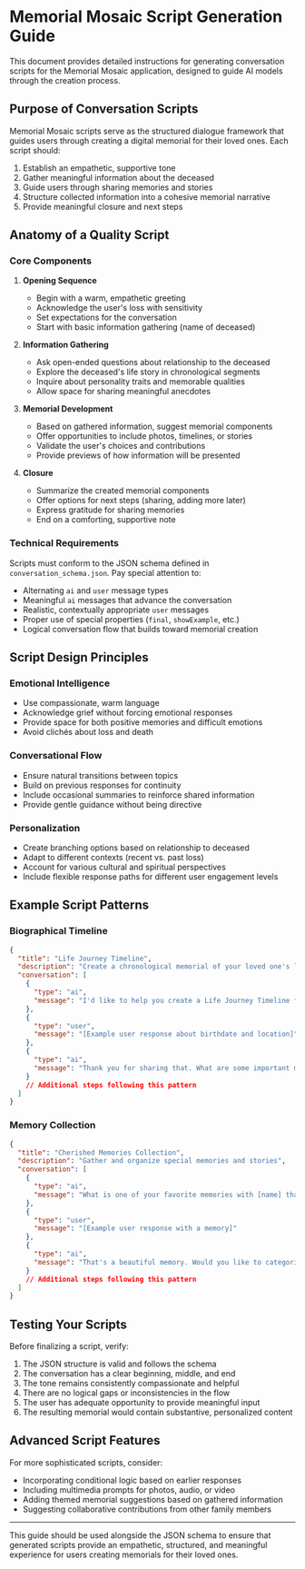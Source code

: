 # Memorial Mosaic Script Generation Guide

This document provides detailed instructions for generating conversation scripts for the Memorial Mosaic application, designed to guide AI models through the creation process.

## Purpose of Conversation Scripts

Memorial Mosaic scripts serve as the structured dialogue framework that guides users through creating a digital memorial for their loved ones. Each script should:

1. Establish an empathetic, supportive tone
2. Gather meaningful information about the deceased
3. Guide users through sharing memories and stories
4. Structure collected information into a cohesive memorial narrative
5. Provide meaningful closure and next steps

## Anatomy of a Quality Script

### Core Components

1. **Opening Sequence**
   - Begin with a warm, empathetic greeting
   - Acknowledge the user's loss with sensitivity
   - Set expectations for the conversation
   - Start with basic information gathering (name of deceased)

2. **Information Gathering**
   - Ask open-ended questions about relationship to the deceased
   - Explore the deceased's life story in chronological segments
   - Inquire about personality traits and memorable qualities
   - Allow space for sharing meaningful anecdotes

3. **Memorial Development**
   - Based on gathered information, suggest memorial components
   - Offer opportunities to include photos, timelines, or stories
   - Validate the user's choices and contributions
   - Provide previews of how information will be presented

4. **Closure**
   - Summarize the created memorial components
   - Offer options for next steps (sharing, adding more later)
   - Express gratitude for sharing memories
   - End on a comforting, supportive note

### Technical Requirements

Scripts must conform to the JSON schema defined in `conversation_schema.json`. Pay special attention to:

- Alternating `ai` and `user` message types
- Meaningful `ai` messages that advance the conversation
- Realistic, contextually appropriate `user` messages
- Proper use of special properties (`final`, `showExample`, etc.)
- Logical conversation flow that builds toward memorial creation

## Script Design Principles

### Emotional Intelligence

- Use compassionate, warm language
- Acknowledge grief without forcing emotional responses
- Provide space for both positive memories and difficult emotions
- Avoid clichés about loss and death

### Conversational Flow

- Ensure natural transitions between topics
- Build on previous responses for continuity
- Include occasional summaries to reinforce shared information
- Provide gentle guidance without being directive

### Personalization

- Create branching options based on relationship to deceased
- Adapt to different contexts (recent vs. past loss)
- Account for various cultural and spiritual perspectives
- Include flexible response paths for different user engagement levels

## Example Script Patterns

### Biographical Timeline

```json
{
  "title": "Life Journey Timeline",
  "description": "Create a chronological memorial of your loved one's life journey",
  "conversation": [
    {
      "type": "ai",
      "message": "I'd like to help you create a Life Journey Timeline for [name]. Could you share when and where they were born?"
    },
    {
      "type": "user",
      "message": "[Example user response about birthdate and location]"
    },
    {
      "type": "ai",
      "message": "Thank you for sharing that. What are some important milestones or chapters from their childhood and early years that should be included?"
    }
    // Additional steps following this pattern
  ]
}
```

### Memory Collection

```json
{
  "title": "Cherished Memories Collection",
  "description": "Gather and organize special memories and stories",
  "conversation": [
    {
      "type": "ai",
      "message": "What is one of your favorite memories with [name] that you'd like to preserve in their memorial?"
    },
    {
      "type": "user",
      "message": "[Example user response with a memory]"
    },
    {
      "type": "ai",
      "message": "That's a beautiful memory. Would you like to categorize this as a family moment, achievement, or personal story?"
    }
    // Additional steps following this pattern
  ]
}
```

## Testing Your Scripts

Before finalizing a script, verify:

1. The JSON structure is valid and follows the schema
2. The conversation has a clear beginning, middle, and end
3. The tone remains consistently compassionate and helpful
4. There are no logical gaps or inconsistencies in the flow
5. The user has adequate opportunity to provide meaningful input
6. The resulting memorial would contain substantive, personalized content

## Advanced Script Features

For more sophisticated scripts, consider:

- Incorporating conditional logic based on earlier responses
- Including multimedia prompts for photos, audio, or video
- Adding themed memorial suggestions based on gathered information
- Suggesting collaborative contributions from other family members

---

This guide should be used alongside the JSON schema to ensure that generated scripts provide an empathetic, structured, and meaningful experience for users creating memorials for their loved ones.
